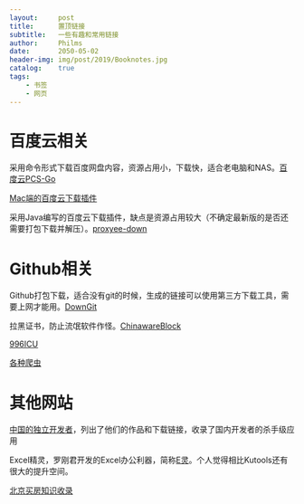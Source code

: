 ```yaml
---
layout:     post
title:      置顶链接
subtitle:   一些有趣和常用链接
author:     Philms
date:       2050-05-02
header-img: img/post/2019/Booknotes.jpg
catalog: 	true
tags:
    - 书签
    - 网页
---
```




# 百度云相关

采用命令形式下载百度网盘内容，资源占用小，下载快，适合老电脑和NAS。[百度云PCS-Go](https://github.com/iikira/BaiduPCS-Go)

[Mac端的百度云下载插件](https://github.com/CodeTips/BaiduNetdiskPlugin-macOS
)

采用Java编写的百度云下载插件，缺点是资源占用较大（不确定最新版的是否还需要打包下载并解压）。[proxyee-down](https://github.com/proxyee-down-org/proxyee-down)

# Github相关

Github打包下载，适合没有git的时候，生成的链接可以使用第三方下载工具，需要上网才能用。[DownGit](https://minhaskamal.github.io/DownGit/#/home
)

拉黑证书，防止流氓软件作怪。[ChinawareBlock](https://github.com/sharoue/chinawareblock
)

[996ICU](https://github.com/995icu/996ICU)

[各种爬虫](https://github.com/facert/awesome-spider
)

# 其他网站

[中国的独立开发者](https://github.com/1c7/chinese-independent-developer/blob/master/README.md
)，列出了他们的作品和下载链接，收录了国内开发者的杀手级应用

Excel精灵，罗刚君开发的Excel办公利器，简称[E灵](http://excelbbx.net/
)。个人觉得相比Kutools还有很大的提升空间。

[北京买房知识收录](https://github.com/facert/beijing_house_knowledge)